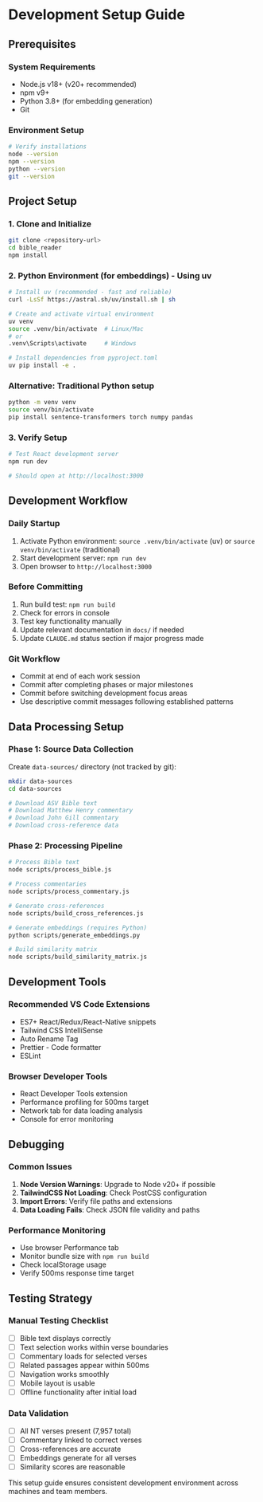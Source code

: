 # Development Setup Guide

## Prerequisites

### System Requirements
- Node.js v18+ (v20+ recommended)
- npm v9+
- Python 3.8+ (for embedding generation)
- Git

### Environment Setup
```bash
# Verify installations
node --version
npm --version
python --version
git --version
```

## Project Setup

### 1. Clone and Initialize
```bash
git clone <repository-url>
cd bible_reader
npm install
```

### 2. Python Environment (for embeddings) - Using uv
```bash
# Install uv (recommended - fast and reliable)
curl -LsSf https://astral.sh/uv/install.sh | sh

# Create and activate virtual environment
uv venv
source .venv/bin/activate  # Linux/Mac
# or
.venv\Scripts\activate     # Windows

# Install dependencies from pyproject.toml
uv pip install -e .
```

### Alternative: Traditional Python setup
```bash
python -m venv venv
source venv/bin/activate
pip install sentence-transformers torch numpy pandas
```

### 3. Verify Setup
```bash
# Test React development server
npm run dev

# Should open at http://localhost:3000
```

## Development Workflow

### Daily Startup
1. Activate Python environment: `source .venv/bin/activate` (uv) or `source venv/bin/activate` (traditional)
2. Start development server: `npm run dev`
3. Open browser to `http://localhost:3000`

### Before Committing
1. Run build test: `npm run build`
2. Check for errors in console
3. Test key functionality manually
4. Update relevant documentation in `docs/` if needed
5. Update `CLAUDE.md` status section if major progress made

### Git Workflow
- Commit at end of each work session
- Commit after completing phases or major milestones
- Commit before switching development focus areas
- Use descriptive commit messages following established patterns

## Data Processing Setup

### Phase 1: Source Data Collection
Create `data-sources/` directory (not tracked by git):
```bash
mkdir data-sources
cd data-sources

# Download ASV Bible text
# Download Matthew Henry commentary
# Download John Gill commentary
# Download cross-reference data
```

### Phase 2: Processing Pipeline
```bash
# Process Bible text
node scripts/process_bible.js

# Process commentaries  
node scripts/process_commentary.js

# Generate cross-references
node scripts/build_cross_references.js

# Generate embeddings (requires Python)
python scripts/generate_embeddings.py

# Build similarity matrix
node scripts/build_similarity_matrix.js
```

## Development Tools

### Recommended VS Code Extensions
- ES7+ React/Redux/React-Native snippets
- Tailwind CSS IntelliSense
- Auto Rename Tag
- Prettier - Code formatter
- ESLint

### Browser Developer Tools
- React Developer Tools extension
- Performance profiling for 500ms target
- Network tab for data loading analysis
- Console for error monitoring

## Debugging

### Common Issues
1. **Node Version Warnings**: Upgrade to Node v20+ if possible
2. **TailwindCSS Not Loading**: Check PostCSS configuration
3. **Import Errors**: Verify file paths and extensions
4. **Data Loading Fails**: Check JSON file validity and paths

### Performance Monitoring
- Use browser Performance tab
- Monitor bundle size with `npm run build`
- Check localStorage usage
- Verify 500ms response time target

## Testing Strategy

### Manual Testing Checklist
- [ ] Bible text displays correctly
- [ ] Text selection works within verse boundaries
- [ ] Commentary loads for selected verses
- [ ] Related passages appear within 500ms
- [ ] Navigation works smoothly
- [ ] Mobile layout is usable
- [ ] Offline functionality after initial load

### Data Validation
- [ ] All NT verses present (7,957 total)
- [ ] Commentary linked to correct verses
- [ ] Cross-references are accurate
- [ ] Embeddings generate for all verses
- [ ] Similarity scores are reasonable

This setup guide ensures consistent development environment across machines and team members.